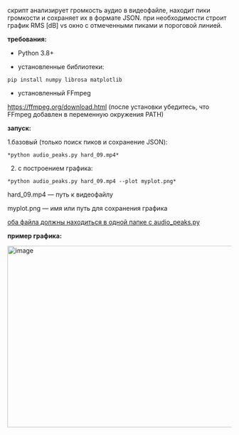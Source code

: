 скрипт анализирует громкость аудио в видеофайле, находит пики громкости и сохраняет их в формате JSON.
при необходимости строит график RMS [dB] vs окно с отмеченными пиками и пороговой линией.

**требования:**

* Python 3.8+

* установленные библиотеки:

```pip install numpy librosa matplotlib```

* установленный FFmpeg

https://ffmpeg.org/download.html (после установки убедитесь, что FFmpeg добавлен в переменную окружения PATH)


**запуск:**

1.базовый (только поиск пиков и сохранение JSON):

  ```*python audio_peaks.py hard_09.mp4*```

2. с построением графика:

  ```*python audio_peaks.py hard_09.mp4 --plot myplot.png*```


hard_09.mp4 — путь к видеофайлу

myplot.png — имя или путь для сохранения графика 

<ins>оба файла должны находиться в одной папке с audio_peaks.py</ins>



**пример графика:**

<img width="1291" height="408" alt="image" src="https://github.com/user-attachments/assets/e0026349-349c-4b0e-b29f-7a4fc8b427f4" />
